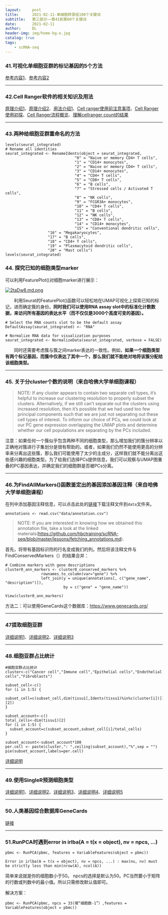 ```yaml
---
layout:     post
title:      2021-02-11-单细胞转录组100个关键词
subtitle:   第三部分——第41到第60个关键词
date:       2021-02-11
author:     DL
header-img: img/home-bg-o.jpg
catalog: true
tags:
    - scRNA-seq
---
```


### 41.可视化单细胞亚群的标记基因的5个方法

[参考内容1](https://mp.weixin.qq.com/s/enGx9_Sv5wKLdtygL7b4Jw)、[参考内容2](https://www.jianshu.com/p/3d72f95d7efd)

---

### 42.Cell Ranger软件的相关知识及用法


[原理介绍1](https://mp.weixin.qq.com/s/0GCcGVO_8o4-irIEXEzy8A)、[原理介绍2](https://mp.weixin.qq.com/s/MGTLeoaRBUXRQTGvJ8mnLQ)、[用法介绍1](https://mp.weixin.qq.com/s/qRSib3rXsmIIvl7j8ZMbgg)、[Cell ranger使用前注意事项](https://mp.weixin.qq.com/s/fP8f4HboMM7m2Nd7AIljlg)、[Cell Ranger使用初探](https://mp.weixin.qq.com/s/6Jqu-20HasfHen6vRUSSBQ)、[Cell Ranger流程概览](https://mp.weixin.qq.com/s/v2S8obShNRpeTRFQt2PrwQ)、[理解cellranger count的结果](https://mp.weixin.qq.com/s/_VGFGmYBJmYm_4KLc9zamg)

---

### 43.两种给细胞亚群重命名的方法

```
levels(seurat_integrated)
# Rename all identities
seurat_integrated <- RenameIdents(object = seurat_integrated, 
                               "0" = "Naive or memory CD4+ T cells",
                               "1" = "CD14+ monocytes",
                               "2" = "Naive or memory CD4+ T cells",
                               "3" = "CD14+ monocytes",
                               "4" = "CD4+ T cells",
                               "5" = "CD8+ T cells",
                               "6" = "B cells",
                               "7" = "Stressed cells / Activated T cells",
                               "8" = "NK cells",
                               "9" = "FCGR3A+ monocytes",
                               "10" = "CD4+ T cells",
                               "11" = "B cells",
                               "12" = "NK cells",
                               "13" = "CD8+ T cells",
                               "14" = "CD14+ monocytes",
                               "15" = "Conventional dendritic cells",
                   "16" = "Megakaryocytes",
                   "17" = "B cells", 
                   "18" = "CD4+ T cells", 
                   "19" = "Plasmacytoid dendritic cells", 
                   "20" = "Mast cells")
levels(seurat_integrated)

```

### 44. 探究已知的细胞类型marker

可以利用FeaturePlot()对细胞marker进行展示：

[![2taDw8.md.png](https://z3.ax1x.com/2021/06/05/2taDw8.md.png)](https://imgtu.com/i/2taDw8)

&emsp;&emsp;利用Seurat的FeaturePlot()函数可以轻松地在UMAP可视化上探索已知的标记，进而确定簇的身份。**同时我们可以使用RNA assay slot中的标准化计数数据，来访问所有基因的表达水平（而不仅仅是3000个高度可变的基因）。**

```
# Select the RNA counts slot to be the default assay
DefaultAssay(seurat_integrated) <- "RNA"

# Normalize RNA data for visualization purposes
seurat_integrated <- NormalizeData(seurat_integrated, verbose = FALSE)
```

&emsp;&emsp;同时还需要考虑簇与簇之间marker表达的一致性。例如，**如果一个细胞类型有两个标记基因，而簇中仅表达了其中一个，那么我们就不能绝对地将该簇分配给该细胞类型。**

---

### 45. 关于分cluster个数的说明（来自哈佛大学单细胞课程）

> NOTE: If any cluster appears to contain two separate cell types, it’s helpful to increase our clustering resolution to properly subset the clusters. Alternatively, if we still can’t separate out the clusters using increased resolution, then it’s possible that we had used too few principal components such that we are just not separating out these cell types of interest. To inform our choice of PCs, we could look at our PC gene expression overlapping the UMAP plots and determine whether our cell populations are separating by the PCs included.

注意：如果任何一个簇似乎包含两种不同的细胞类型，那么增加我们的簇分辨率以正确地对簇进行子集划分是很有帮助的。或者，如果我们仍然不能使用更高的分辨率来分离出这些簇，那么我们可能使用了太少的主成分，这样我们就不能分离出这些感兴趣的细胞类型。为了给我们选择PCs提供信息，我们可以观察与UMAP图重叠的PC基因表达，并确定我们的细胞群是否被PCs分离。

---

### 46.为FindAllMarkers()函数鉴定出的基因添加基因注释（来自哈佛大学单细胞课程）

在列中添加基因注释信息，可以点击此处的[链接](https://github.com/hbctraining/scRNA-seq/raw/master/data/annotation.csv)下载注释文件到`data`文件夹。

```
annotations <- read.csv("data/annotation.csv")
```

> NOTE: If you are interested in knowing how we obtained this annotation file, take a look at the linked materials(https://github.com/hbctraining/scRNA-seq/blob/master/lessons/fetching_annotations.md).

首先，将带有基因标识符的行名变成我们的列。然后将该注释文件与FindConservedMarkers（）的结果合并：

```
# Combine markers with gene descriptions 
cluster0_ann_markers <- cluster0_conserved_markers %>% 
                rownames_to_column(var="gene") %>% 
                left_join(y = unique(annotations[, c("gene_name", "description")]),
                          by = c("gene" = "gene_name"))

View(cluster0_ann_markers)
```

方法二：可以使用GeneCards这个数据库：https://www.genecards.org/

---

### 47提取细胞亚群

[详细说明1](https://www.bilibili.com/read/cv7142541/)、[详细说明2](https://www.jianshu.com/p/462da4470423)、[详细说明3](http://www.sci666.net/38665.html)

---

### 48.细胞亚群占比统计

```
#细胞亚群占比统计
cluster<-c("Cancer cell","Immune cell","Epithelial cells","Endothelial cells","Fibroblasts")

subset_cell<-c()
for (i in 1:5) {
  subset_cell=c(subset_cell,dim(tissu1[,Idents(tissu1)%in%c(cluster[i])])[2])
}

subset_account<-c()
total_cells<-dim(tissu1)[2]
for (i in 1:5) {
  subset_account=c(subset_account,subset_cell[i]/total_cells)
}

subset_account<-subset_account*100
per.cell <- paste(cluster,": ",ceiling(subset_account),"%",sep = "")
pie(subset_account,labels=per.cell) 
```

[详细说明](https://mp.weixin.qq.com/s?__biz=MzAxMDkxODM1Ng==&mid=2247502453&idx=1&sn=ab9e0b31042099ec52efcaa90bca3b9c&chksm=9b4b8aceac3c03d8ba5f5e436edbf139c4af7ffd7128dee473e7a959faf61c6ad9cd58688a50&scene=178&cur_album_id=1861541079779442695#rd)

---

### 49.使用SingleR预测细胞类型

[详细说明1](https://www.jianshu.com/p/15937402b405)、[详细说明2](https://bioconductor.org/packages/devel/bioc/vignettes/SingleR/inst/doc/SingleR.html)、[详细说明3](http://events.jianshu.io/p/84265fb7dfe5)、[详细说明4](https://zhuanlan.zhihu.com/p/368103681)、[详细说明5](https://www.jianshu.com/p/642943a32204?utm_campaign=maleskine&utm_content=note&utm_medium=seo_notes&utm_source=recommendation)

---

### 50.人类基因综合数据库GeneCards

[链接](https://www.genecards.org/)

---

### 51.RunPCA时遇到error in irlba(A = t(x = object), nv = npcs, ...)

```
pbmc <- RunPCA(pbmc, features = VariableFeatures(object = pbmc))

Error in irlba(A = t(x = object), nv = npcs, ...) : max(nu, nv) must be strictly less than min(nrow(A), ncol(A))        
```

简单来说就是你的细胞数小于50。
npcs的选择是默认为50。PC当然要小于矩阵的行数或列数中的最小值。所以只需修改默认值即可。

解决方案：

```
pbmc <- RunPCA(pbmc, npcs = 33(填“细胞数-1”）,features = VariableFeatures(object = pbmc))
```




